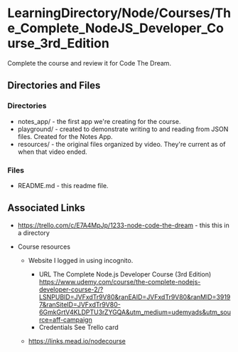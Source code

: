 # LearningDirectory/Node/Courses/The_Complete_NodeJS_Developer_Course_3rd_Edition

Complete the course and review it for Code The Dream.

## Directories and Files

### Directories

* notes_app/ - the first app we're creating for the course.
* playground/ - created to demonstrate writing to and reading from JSON files. Created for the Notes App.
* resources/ - the original files organized by video. They're current as of when that video ended.

### Files

* README.md - this readme file.

## Associated Links

* https://trello.com/c/E7A4MpJp/1233-node-code-the-dream - this this in a directory

* Course resources
    * Website
I logged in using incognito.
        * URL
The Complete Node.js Developer Course (3rd Edition)
https://www.udemy.com/course/the-complete-nodejs-developer-course-2/?LSNPUBID=JVFxdTr9V80&ranEAID=JVFxdTr9V80&ranMID=39197&ranSiteID=JVFxdTr9V80-6GmkGrtV4KLDPTU3rZYGQA&utm_medium=udemyads&utm_source=aff-campaign
        * Credentials
See Trello card

    * https://links.mead.io/nodecourse